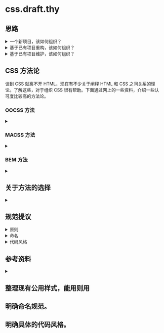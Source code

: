 # css.draft.thy
## 思路
<details>
<summary>一个新项目，该如何组织？</summary>
- 基于个人经验，总结出的自己的一套。
- 直接拿网上已有的规范。
- 基于个人、网上和实际情况弄一套。

</details>

<details>
<summary>基于已有项目重构，该如何组织？</summary>
- 先了解现有项目大体情况，根据情况选择重构方案。

</details>

<details>
<summary>基于已有项目维护，该如何组织？</summary>
- 划定明确的新旧界线，基于已有的样式制定明确的规范。

</details>

## CSS 方法论
谈到 CSS 就离不开 HTML，现在有不少关于阐释 HTML 和 CSS 之间关系的理论。了解这些，对于组织 CSS 很有帮助。下面通过网上的一些资料，介绍一些认可度比较高的方法论。

### OOCSS 方法
<details>
<summary></summary>

全称是 Object-Oriented CSS，面向对象的 CSS。在 2008 年的时候就被提出，在 [OOCSS wiki][url-oocss-wiki] 介绍中，该方法有两个主要的原则：
#### 1 分离结构和外观
意思是将视觉特性定义为可复用的单元（例如背景和边框样式）。换句话说，就是把布局和设计的样式都独立出来。见下面的例子：
```html
<div class="warn">warning</div>
```
样式 warn 表示警告的字体颜色，在系统内，只要是用到警告的地方，统一使用这个样式。

#### 2 分离容器和内容
意思是指把内容从容器中分离开来。不论你放到那里，看起来都是一样的。见下面的例子：
```html
<div class="dialog blue">
  <div class=“dialog-title”><span class="text">Title</span></div>
  <div class="dialog-content show"><span class="text">content</span></div>
</div>
```
这个例子中不同的模块显示不同的字体和颜色，一般可能会这样做：
```css
.dialog-title .text {color: #333;}
.dialog-content .text {color: #666;}
```
但在 OOCSS 方法中是通过添加一个新的 `class` 来描述需要的样式：
```html
<div class="dialog blue">
  <div class=“dialog-title”><span class="text title-text">Title</span></div>
  <div class="dialog-content show"><span class="text content-text">content</span></div>
</div>
```
```css
.title-text {color: #333;}
.content-text {color: #666;}
```
当想提供一套组件让开发人员组合起来创建用户界面时，这种方法非常有用。Bootstrap 就是一个例子，它是一个自带各种皮肤的小组件系统。
</details>


### MACSS 方法
<details>
<summary></summary>

全称是 Scalable and Modular Architecture for CSS，模块化架构的可扩展 CSS。[SMACSS][url-smacss] 把样式系统划分为五个具体类别：
- 基础：标签默认展示的样式，基本上就是元素选择器，可以包含属性选择器、伪类选择器、子选择器或兄弟选择器。在这个里面不应该出现 `!important` 。
- 布局：把页面分成一些区域。
- 模块：设计中的模块化、可复用的单元，例如列表、弹窗等。
- 状态：描述在特定的状态或情况下，模块或布局的显示方式。
- 主题：一个可选的视觉外观层，可以让你更换不同主题。

见下面的例子：
```html
<div class="dialog dialog-blue">
  <div class=“dialog-title”><span class="text">Title</span></div>
  <div class="dialog-content is-show"><span class="text">content</span></div>
</div>
```
观察模块样式 `dialog`、`dialog-blue`、`dialog-title`、`dialog-content` 和状态 `is-show` ，可以发现对于如何创建功能的小模块，OOCSS 和 SMACSS 有许多相似之处。它们都把样式作用域限定到根节点的 CSS 类名上，然后通过皮肤（OOCSS）或者子模块（SMACSS）进行修改。除了SMACSS 把代码划分类别之外，两者之间最显著的差异是使用皮肤而不是子模块，以及带 `is` 前缀的状态类名。
</details>


### BEM 方法
<details>
<summary></summary>

全称是 Block Element Modifier，块元素修饰符。[BEM][url-BEM] 是一种基于组件的 Web 开发方法。其背后的想法是将用户界面划分为独立的块。其中包含的内容不仅仅是 CSS，其中 CSS 的内容结合[About HTML semantics and front-end architecture][url-blog1]，得出一套命名规则：
- 块名：所属组件的名称，一般形式为 `.block`。
- 元素：元素在块里面的名称，一般形式为 `.block__element`。
- 修饰符：任何与块或元素相关联的修饰符,一般形式为 `.block--modifier`。

看下面例子：
```html
<div class="dialog dialog-skin-blue">
  <div class=“dialog__title”><span class="dialog__text">Title</span></div>
  <div class="dialog__content dialog__content--show"><span class="dialog__text">content</span></div>
</div>
```
这种方式不建议使用元素选择器，名称过长时，用 - 连接。BEM 使用非常简洁的约定来创建 CSS 类名，而这些字符串可能会相当长。

这种方法在 OOCSS 或 SMACSS 里使用的好处是，每一个 CSS 类名都详细地描述了它实现了什么。代码中没有 `show` 或者 `is-show` 这样只在特定背景下才能理解的 CSS 类名。如果单独看 `show` 或者 `is-show` 这两个名字，我们并不知道它们的含义是什么。

虽然 BEM 法看起来很累赘、很冗余 ，但是当看到一个 `dialog__content--show` 的 CSS 类名，就知道它是表示：这个元素的名称是 content，位置在 dialog 组件里，状态为显示。
</details>

## <a name="choose"></a> 关于方法的选择
<details>
<summary></summary>

没有什么方法论是完美的，你可能会发现，不同的项目适合不同的方法。也许还有新的方法，我们还没有发现，不要因为一套规范很流行或者别的团队在使用就选择它。理解方案背后这么做的原因，不要害怕尝试，混合已有的方案，甚至自己或者团队一起创造出独一无二的方案。
</details>


## 规范提议
<details>
<summary>原则</summary>

- 删除僵尸代码。
- 不能有行内 CSS。
- 不能有空的规则。
- 选择器不能超过 3 层。
- 一个标签上的类名不能超过 4 个，给 js 使用的类名不算。
- 若无 ID 可用，给 js 使用的类样式必须带 js 前缀，且不能有具体样式。
- 删除冗余 ID，避免使用 ID 选择器，如果有，转换为类选择器。
- 给出必要的注释说明。
- 抽离基础样式和功能性样式，并提供注释说明，对团队告知对应位置。
- 避免使用 `!important`。

由于 CSS 选择符是从右到左进行匹配，所以：
- 避免使用标签，例如 `.content ul li`。
- 避免使用通配符。
- 避免使用子选择符，例如 `.content > ul >li`。
</details>

<details>
<summary>命名</summary>

- 根据选择的方法，与团队成员共同商定命名形式，可能涉及到公用样式、组件样式、对应页面样式。
- 类名使用小写。
- ID 采用驼峰式命名。

需要更具不同的项目，具体的指定。
- ydh-resource-web
- ircloud-ydh-web
- ircloud-ydh-h5
</details>

<details>
<summary><a name="index"></a> 代码风格</summary>

- [缩进](#indent)
- [空格](#space)
- [空行](#empty-row)
- [换行](#line-feed)
- [分号](#semicolon)
- [引号](#quotation)
- [颜色](#color)
- [属性值为 0 的情况](#zero)
- [属性简写](#short)
- [属性声明顺序](#attribute)
- [媒体查询](#media)

<div align="right"><a href="#index">Back to top :arrow_up:</a></div>

#### <a name="indent"></a> 缩进
使用 2 个空格。

#### <a name="space"></a> 空格
需要空格情况：
- `{` 前。
- 冒号 `:` 后面。
- `!important` 前。
- 注释的开始和结尾。

不需要空格情况：
- 冒号 `:` 前面。
- `!important` 中 `!` 前。
- 多个规则的分隔符 `，`前。
- 属性值中 `(` 后和 `)` 前。
```css
/* good */
.nav,
.footer {
  font-size: 18px;
  color: #666 !important;
  background-color: rgba(0,0,0,.5);
}

/*not good*/
.nav ,
.footer{
  font-size :18px;
  color: #666! important;
  background-color: rgba( 0, 0, 0, .5 );
}
```
<div align="right"><a href="#index">Back to top :arrow_up:</a></div>

#### <a name="empty-row"></a> 空行
需要空行的情况：
- 文件最后保留一个空行。
- `}` 后留空行.
```css
/* good */
.nav {
  font-size: 18px;
}

.footer {
  color: #666;
}

/* not good */
.nav {
  font-size: 18px;
}
.footer {
  color: #666;
}
```

#### <a name="line-feed"></a> 换行
需要换行的情况：
- `{` 后和 `}` 前。
- 每个属性及对应值独占一行。
- 多个规则的分隔符 `,` 后。
```css
/* good */
.nav,
.footer {
  font-size: 18px;
  color: #666;
}

.body {
  font-size: 16px;
}

/* not good */
.nav,.footer {
  font-size: 18px;color: #666;
}

.body {font-size: 16px;}
```
<div align="right"><a href="#index">Back to top :arrow_up:</a></div>

#### <a name="semicolon"></a> 分号
每个属性名末尾要加分号。
```css
/* good */
.nav {
  font-size: 18px;
}

/* not good */
.nav {
  font-size: 18px
}
```

#### <a name="quotation"></a> 引号
统一使用双引号。
```css
/* good */
.nav:before {
  content: "";
  font-size: 18px;
}

/* not good */
.nav:before {
  content: '';
  font-size: 18px;
}
```
<div align="right"><a href="#index">Back to top :arrow_up:</a></div>

#### <a name="color"></a> 颜色
使用小写字幕，能简写就使用简写。
```css
/* good */
.nav {
  color: #ab1243;
  background-color: #236;
}

/* not good */
.nav {
  color: #AB1243;
  background-color: #223366;
}
```

#### <a name="zero"></a> 属性值为 0 的情况
- 不要带单位。
- 在定义无边框样式时，使用 0 代替 none。
- 去除小数点前面的 0。

<div align="right"><a href="#index">Back to top :arrow_up:</a></div>

#### <a name="short"></a> 属性简写
需要简写的属性有：
- margin。
- padding。
```css
/* good */
.nav {
  margin: 10px 0 0 6px;
  padding: 2px 0 0 3px;
}

/* not good */
.nav {
  margin-top: 10px;
  margin-left: 6px;
  padding-top: 2px;
  padding-left: 3px;
}
```
#### <a name="attribute"></a> 属性声明顺序
建议顺序为：
<details>
<summary>1. 布局定位属性。</summary>

```javascript
[
  "display",
  "visibility",
  "float",
  "clear",
  "overflow",
  "clip",
  "zoom",
  "table-layout",
  "border-spacing",
  "border-collapse",
  "list-style",
  "flex",
  "flex-direction",
  "justify-content",
  "align-items",
  "position",
  "top",
  "right",
  "bottom",
  "right",
  "z-index",
]
```
</details>

<details>
<summary>2. 自身属性。</summary>

```javascript
[
  "margin",
  "box-sizing",
  "border",
  "border-radius",
  "padding",
  "width",
  "min-width",
  "max-widht",
  "height",
  "min-height",
  "max-height",
]
```
</details>

<details>
<summary>3. 文本属性。</summary>

```javascript
[
  "font-size",
  "line-height",
  "text-align",
  "vertical-align",
  "white-space",
  "text-decoration",
  "text-emphasis",
  "text-indent",
  "text-overflow",
  "word-wrap",
  "word-break",
  "color",
  "text-shadow",
]
```
</details>

<details>
<summary>4. 其它属性。</summary>

```javascript
[
  "background",
  "background-color",
  "background-image",
  "background-repeat",
  "background-attachment",
  "background-position",
  "background-clip",
  "background-origin",
  "background-size",
  "outline",
  "opacity",
  "filter",
  "box-shadow",
  "transitio"n
  "transform",
  "animation",
  "cursor",
  "pointer-events",
]
```
</details>

<div align="right"><a href="#index">Back to top :arrow_up:</a></div>

#### <a name="media"></a> 媒体查询
尽量将媒体查询的规则靠近与他们相关的规则，不要将他们一起放到一个独立的样式文件中，或者丢在文档的最底部，这样做只会让大家以后更容易忘记他们。
```css
/* good */
.nav {
  font-size: 14px;
}

@media (min-width: 480px) {
  .nav {
    font-size: 16px;
  }
}
```
</details>

## <a name="reference"></a> 参考资料
<details>
<summary></summary>

- [Airbnb CSS / Sass Styleguide](https://github.com/airbnb/css)
- [Code Guide by @AlloyTeam](http://alloyteam.github.io/CodeGuide/)
- [前端代码规范](https://guide.aotu.io/docs/)
- [Google HTML/CSS Style Guide](https://google.github.io/styleguide/htmlcssguide.html)
- [高性能网站建设进阶指南](https://book.douban.com/subject/4719162/)
- [前端架构设计](http://www.ituring.com.cn/book/1946)
- [CSS 重构](http://www.ituring.com.cn/book/1943)
- [60 CSS Coding Style Guide Examples For Developers](https://techfragments.com/css-style-guide-examples/)
- [CSS 设计指南](http://www.ituring.com.cn/book/1111)
</details>


## 整理现有公用样式，能用则用

## 明确命名规范。

## 明确具体的代码风格。



[url-oocss]:http://oocss.org/
[url-oocss-wiki]:https://github.com/stubbornella/oocss/wiki
[url-smacss]:https://smacss.com/
[url-bem]:https://en.bem.info/
[url-blog1]:http://nicolasgallagher.com/about-html-semantics-front-end-architecture/



